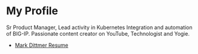 # My Profile
Sr Product Manager, Lead activity in Kubernetes Integration and automation of BIG-IP. Passionate content creator on YouTube, Technologist and Yogie.

* [Mark Dittmer Resume](https://github.com/mdditt2000/profile/blob/main/resume/Mark%20Dittmer.pdf)